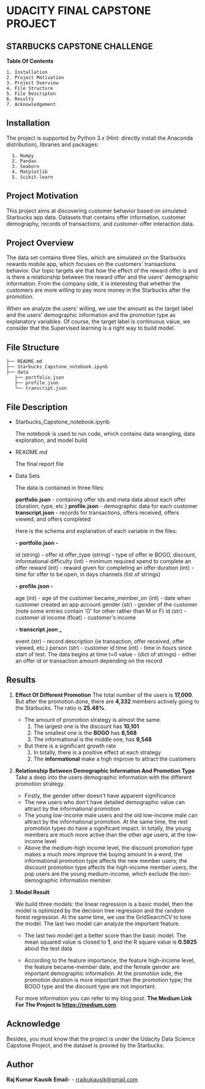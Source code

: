 # UDACITY FINAL CAPSTONE PROJECT

## STARBUCKS CAPSTONE CHALLENGE


**Table Of Contents**

```
1. Installation
2. Project Motivation
3. Project Overview
4. File Structure
5. File Descripton
6. Results
7. Acknowledgement
```


## Installation

The project is supported by Python 3.x (Hint: directly install the Anaconda distribution), libraries and packages:


```
  1. Numpy
  2. Pandas
  3. Seaborn
  4. Matplotlib
  5. Scikit-learn
```


## Project Motivation

This project aims at discovering customer behavior based on simulated Starbucks app data. 
Datasets that contains offer information, customer demography, records of transactions, and customer-offer interaction data.


## Project Overview

The data set contains three files, which are simulated on the Starbucks rewards mobile app, which focuses on the customers' transactions behavior. Our topic targets are that how the effect of the reward offer is and is there a relationship between the reward offer and the users' demographic information. From the company side, it is interesting that whether the customers are more willing to pay more money in the Starbucks after the promotion.

When we analyze the users' willing, we use the amount as the target label and the users' demographic information and the promotion type as explanatory variables. Of course, the target label is continuous value, we consider that the Supervised learning is a right way to build model.

## File Structure

```
├── README.md
├── Starbucks_Capstone_notebook.ipynb
├── data
   ├── portfolio.json
   ├── profile.json
   └── transcript.json
```

## File Description

* Starbucks_Capstone_notebook.ipynb

  The notebook is used to run code, which contains data wrangling, data exploration, and model build


* README.md

  The final report file

* Data Sets
  
  The data is contained in three files:

  **portfolio.json** - containing offer ids and meta data about each offer (duration, type, etc.)
  **profile.json** - demographic data for each customer
  **transcript.json** - records for transactions, offers received, offers viewed, and offers completed
  
  Here is the schema and explanation of each variable in the files:

  **- portfolio.json -**

  id (string) - offer id
  offer_type (string) - type of offer ie BOGO, discount, informational
  difficulty (int) - minimum required spend to complete an offer
  reward (int) - reward given for completing an offer
  duration (int) - time for offer to be open, in days
  channels (list of strings)

  **- profile.json -**

  age (int) - age of the customer
  became_member_on (int) - date when customer created an app account
  gender (str) - gender of the customer (note some entries contain 'O' for other rather than M or F)
  id (str) - customer id
  income (float) - customer's income
  
  **- transcript.json _**

  event (str) - record description (ie transaction, offer received, offer viewed, etc.)
  person (str) - customer id
  time (int) - time in hours since start of test. The data begins at time t=0
  value - (dict of strings) - either an offer id or transaction amount depending on the record




## Results

1. **Effect Of Different Promotion**
   The total number of the users is **17,000**. But after the promotion done, there are **4,332** members actively going to the Starbucks. The ratio is **25.48%**.

   - The amount of promotion strategy is almost the same.
     1. The largest one is the discount has **10,101**
     2. The smallest one is the **BOGO** has **8,568**
     3. The informational is the middle one, has **9,548**
   - But there is a significant  growth rate
     1. In totally, there is a positive effect at each strategy
     2. The **informational** make a high improve to attract the customers

2. **Relationship Between Demographic Information And Promotion Type**
   Take a deep into the users demographic information with the different promotion strategy.   

   - Firstly, the gender other doesn't have apparent significance
   - The new users who don't have detailed demographic value can attract by the informational promotion
   - The young low-income male users and the old low-income male can attract by the informational promotion. At the same time, the rest promotion types do have a significant impact. In totally, the young members are much more active than the other age users, at the low-income level
   - Above the medium-high income level, the discount promotion type makes a much more improve the buying amount
     In a word, the informational promotion type affects the new member users; the discount promotion type affects the high-income member users; the pop users are the young medium-income, which exclude the non-demographic information member.

3. **Model Result**

   We build three models: the linear regression is a basic model, then the model is optimized by the decision tree regression and the random forest regression. At the same time, we use the GridSearchCV to tune the model. The last two model can analyze the important feature.

   * The last two model get a better score than the basic model. The mean squared value is closed to **1**, and the R square value is **0.5925** about the test data

   * According to the feature importance, the feature high-income level, the feature became-member date, and the female gender are important demographic information. At the promotion side, the promotion duration is more important than the promotion type; the BOGO type and the discount type are not important.

   
   For more information you can refer to my blog post. 
   **The Medium Link For The Project Is  https://medium.com**. 

## Acknowledge
  Besides, you must know that the project is under the Udacity Data Science Capstone Project, and the dataset is provied by the Starbucks.

## Author
**Raj Kumar Kausik**
**Email-** - rrajkukausik@gmail.com




